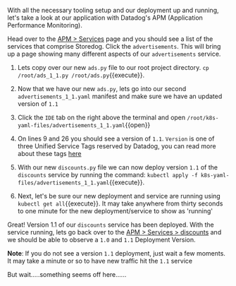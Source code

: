 With all the necessary tooling setup and our deployment up and running, let's take a look at our application with Datadog's APM (Application Performance Monitoring). 

Head over to the <a href="https://app.datadoghq.com/apm/services"> APM > Services</a> page and you should see a list of the services that comprise Storedog. Click the `advertisements`. This will bring up a page showing many different aspects of our `advertisements` service.

1. Lets copy over our new `ads.py` file to our root project directory. `cp /root/ads_1_1.py /root/ads.py`{{execute}}.

1. Now that we have our new `ads.py`, lets go into our second `advertisements_1_1.yaml` manifest and make sure we have an updated version of `1.1`

1. Click the `IDE` tab on the right above the terminal and open `/root/k8s-yaml-files/advertisements_1_1.yaml`{{open}}

1. On lines 9 and 26 you should see a version of `1.1`. `Version` is one of three Unified Service Tags reserved by Datadog, you can read more about these tags <a href="https://docs.datadoghq.com/getting_started/tagging/unified_service_tagging/?tab=kubernetes">here</a>

1. With our new `discounts.py` file we can now deploy version `1.1` of the `discounts` service by running the command: `kubectl apply -f k8s-yaml-files/advertisements_1_1.yaml`{{execute}}.

1. Next, let's be sure our new deployment and service are running using `kubectl get all`{{execute}}. It may take anywhere from thirty seconds to one minute for the new deployment/service to show as 'running'

Great! Version 1.1 of our `discounts` service has been deployed. With the service running, lets go back over to the <a href=https://app.datadoghq.com/apm/service/discounts>APM > Services > discounts</a> and we should be able to observe a `1.0` and `1.1` Deployment Version. 

**Note**: If you do not see a version `1.1` deployment, just wait a few moments. It may take a minute or so to have new traffic hit the `1.1` service

But wait.....something seems off here......
